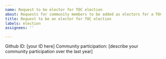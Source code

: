 ```yaml
---
name: Request to be elector for TOC election
about: Requests for community members to be added as electors for a TOC election cycle.
title: Request to be an elector for TOC election
labels: election
assignees: ''

---
```


Github ID: [your ID here]
Community participation: [describe your community participation over the last year]
